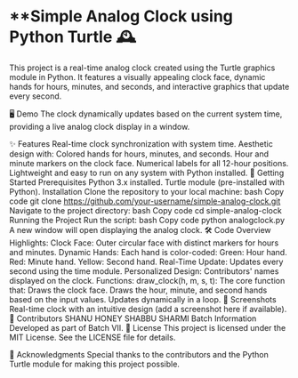 # **Simple Analog Clock using Python Turtle 🕰️
This project is a real-time analog clock created using the Turtle graphics module in Python. It features a visually appealing clock face, dynamic hands for hours, minutes, and seconds, and interactive graphics that update every second.

🖥️ Demo
The clock dynamically updates based on the current system time, providing a live analog clock display in a window.

✨ Features
Real-time clock synchronization with system time.
Aesthetic design with:
Colored hands for hours, minutes, and seconds.
Hour and minute markers on the clock face.
Numerical labels for all 12-hour positions.
Lightweight and easy to run on any system with Python installed.
🚀 Getting Started
Prerequisites
Python 3.x installed.
Turtle module (pre-installed with Python).
Installation
Clone the repository to your local machine:
bash
Copy code
git clone https://github.com/your-username/simple-analog-clock.git
Navigate to the project directory:
bash
Copy code
cd simple-analog-clock
Running the Project
Run the script:
bash
Copy code
python analogclock.py
A new window will open displaying the analog clock.
🛠️ Code Overview
Highlights:
Clock Face:
Outer circular face with distinct markers for hours and minutes.
Dynamic Hands:
Each hand is color-coded:
Green: Hour hand.
Red: Minute hand.
Yellow: Second hand.
Real-Time Update:
Updates every second using the time module.
Personalized Design:
Contributors' names displayed on the clock.
Functions:
draw_clock(h, m, s, t): The core function that:
Draws the clock face.
Draws the hour, minute, and second hands based on the input values.
Updates dynamically in a loop.
📸 Screenshots
Real-time clock with an intuitive design (add a screenshot here if available).
👥 Contributors
SHANU
HONEY
SHABBU
SHARMI
Batch Information
Developed as part of Batch VII.
📝 License
This project is licensed under the MIT License. See the LICENSE file for details.

🙏 Acknowledgments
Special thanks to the contributors and the Python Turtle module for making this project possible.

